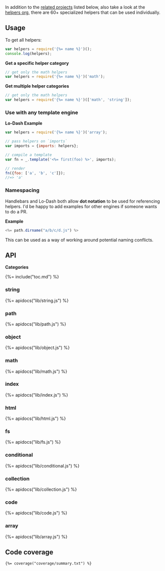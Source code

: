 In addition to the [related projects](#related-projects) listed below, also take a look at the [helpers org](https://github.com/helpers), there are 60+ specialized helpers that can be used individually.

## Usage

To get all helpers:

```js
var helpers = require('{%= name %}')();
console.log(helpers);
```

**Get a specific helper category**

```js
// get only the math helpers
var helpers = require('{%= name %}')('math');
```

**Get multiple helper categories**

```js
// get only the math helpers
var helpers = require('{%= name %}')(['math', 'string']);
```

### Use with any template engine

**Lo-Dash Example**

```js
var helpers = require('{%= name %}')('array');

// pass helpers on `imports`
var imports = {imports: helpers};

// compile a template
var fn = _.template('<%= first(foo) %>', imports);

// render
fn({foo: ['a', 'b', 'c']});
//=> 'a'
```

### Namespacing 

Handlebars and Lo-Dash both allow **dot notation** to be used for referencing helpers. I'd be happy to add examples for other engines if someone wants to do a PR.

**Example**

```js
<%= path.dirname("a/b/c/d.js") %>
```

This can be used as a way of working around potential naming conflicts. 

## API

**Categories**

{%= include("toc.md") %}

### string

{%= apidocs("lib/string.js") %}

### path

{%= apidocs("lib/path.js") %}

### object

{%= apidocs("lib/object.js") %}

### math

{%= apidocs("lib/math.js") %}

### index

{%= apidocs("lib/index.js") %}

### html

{%= apidocs("lib/html.js") %}

### fs

{%= apidocs("lib/fs.js") %}

### conditional

{%= apidocs("lib/conditional.js") %}

### collection

{%= apidocs("lib/collection.js") %}

### code

{%= apidocs("lib/code.js") %}

### array

{%= apidocs("lib/array.js") %}

## Code coverage

```
{%= coverage("coverage/summary.txt") %}
```

[path]: https://nodejs.org/api/path.html

